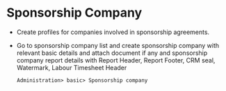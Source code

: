 # Sponsorship Company  
- Create profiles for companies involved in sponsorship agreements.
- Go to sponsorship company list and create sponsorship company with relevant basic details and attach document if any and sponsorship company report details with Report Header, Report Footer, CRM seal, Watermark, Labour Timesheet Header 
 
      Administration> basic> Sponsorship company 
